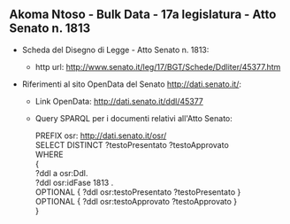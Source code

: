 ## Akoma Ntoso - Bulk Data - 17a legislatura - Atto Senato n. 1813 ##

* Scheda del Disegno di Legge - Atto Senato n. 1813:
	* http url: http://www.senato.it/leg/17/BGT/Schede/Ddliter/45377.htm

* Riferimenti al sito OpenData del Senato http://dati.senato.it/:
	* Link OpenData: http://dati.senato.it/ddl/45377
	* Query SPARQL per i documenti relativi all'Atto Senato:

        PREFIX osr: <http://dati.senato.it/osr/>  
		SELECT DISTINCT ?testoPresentato ?testoApprovato  
		WHERE  
		{  
		    ?ddl a osr:Ddl.  
		    ?ddl osr:idFase 1813 .  
		    OPTIONAL { ?ddl osr:testoPresentato ?testoPresentato }  
		    OPTIONAL { ?ddl osr:testoApprovato ?testoApprovato }  
		}
		